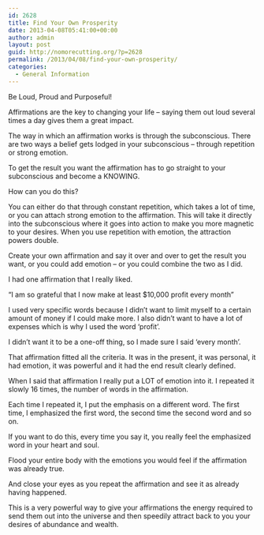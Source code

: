 ```yaml
---
id: 2628
title: Find Your Own Prosperity
date: 2013-04-08T05:41:00+00:00
author: admin
layout: post
guid: http://nomorecutting.org/?p=2628
permalink: /2013/04/08/find-your-own-prosperity/
categories:
  - General Information
---
```

Be Loud, Proud and Purposeful!

Affirmations are the key to changing your life &#8211; saying them out loud several times a day gives them a great impact.

The way in which an affirmation works is through the subconscious. There are two ways a belief gets lodged in your subconscious &#8211; through repetition or strong emotion.

To get the result you want the affirmation has to go straight to your subconscious and become a KNOWING.

How can you do this?

You can either do that through constant repetition, which takes a lot of time, or you can attach strong emotion to the affirmation. This will take it directly into the subconscious where it goes into action to make you more magnetic to your desires. When you use repetition with emotion, the attraction powers double.

Create your own affirmation and say it over and over to get the result you want, or you could add emotion &#8211; or you could combine the two as I did.

I had one affirmation that I really liked.

&#8220;I am so grateful that I now make at least $10,000 profit every month&#8221;

I used very specific words because I didn&#8217;t want to limit myself to a certain amount of money if I could make more. I also didn&#8217;t want to have a lot of expenses which is why I used the word &#8216;profit&#8217;.

I didn&#8217;t want it to be a one-off thing, so I made sure I said &#8216;every month&#8217;.

That affirmation fitted all the criteria. It was in the present, it was personal, it had emotion, it was powerful and it had the end result clearly defined.

When I said that affirmation I really put a LOT of emotion into it. I repeated it slowly 16 times, the number of words in the affirmation.

Each time I repeated it, I put the emphasis on a different word. The first time, I emphasized the first word, the second time the second word and so on.

If you want to do this, every time you say it, you really feel the emphasized word in your heart and soul.

Flood your entire body with the emotions you would feel if the affirmation was already true.

And close your eyes as you repeat the affirmation and see it as already having happened.

This is a very powerful way to give your affirmations the energy required to send them out into the universe and then speedily attract back to you your desires of abundance and wealth.